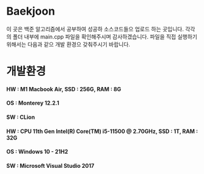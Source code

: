 # Baekjoon
이 곳은 백준 알고리즘에서 공부하여 성공하 소스코드들으 업로드 하는 곳입니다. 각각의 폴더 내부에 main.cpp 파일을 확인해주시며 감사하겠습니다. 파일을 직접 실행하기 위해서는 다음과 같으 개발 환경으 갖춰주시기 바랍니다.

# 개발환경
#### HW : M1 Macbook Air, SSD : 256G, RAM : 8G
#### OS : Monterey 12.2.1
#### SW : CLion

#### HW : CPU 11th Gen Intel(R) Core(TM) i5-11500 @ 2.70GHz, SSD : 1T, RAM : 32G
#### OS : Windows 10 - 21H2
#### SW : Microsoft Visual Studio 2017
